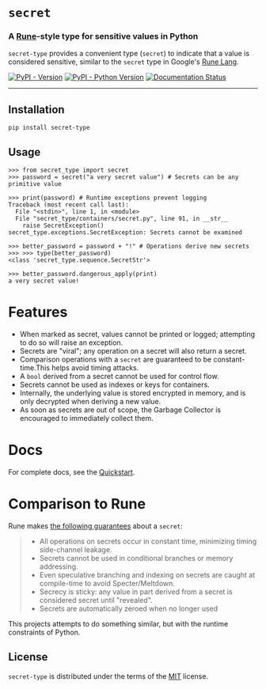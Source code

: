 # `secret`
### A [Rune](https://github.com/google/rune)-style type for sensitive values in Python

`secret-type` provides a convenient type (`secret`) to indicate that a value is considered sensitive, similar to the `secret` type in Google's [Rune Lang](https://github.com/google/rune).

[![PyPI - Version](https://img.shields.io/pypi/v/secret-type.svg)](https://pypi.org/project/secret-type)
[![PyPI - Python Version](https://img.shields.io/pypi/pyversions/secret-type.svg)](https://pypi.org/project/secret-type)
[![Documentation Status](https://readthedocs.org/projects/python-secret-type/badge/?version=latest)](https://python-secret-type.readthedocs.io/en/latest/?badge=latest)

---

## Installation

```console
pip install secret-type
```

## Usage

```pycon
>>> from secret_type import secret
>>> password = secret("a very secret value") # Secrets can be any primitive value

>>> print(password) # Runtime exceptions prevent logging
Traceback (most recent call last):
  File "<stdin>", line 1, in <module>
  File "secret_type/containers/secret.py", line 91, in __str__
    raise SecretException()
secret_type.exceptions.SecretException: Secrets cannot be examined

>>> better_password = password + "!" # Operations derive new secrets
>>> >>> type(better_password)
<class 'secret_type.sequence.SecretStr'>

>>> better_password.dangerous_apply(print)
a very secret value!
```

# Features
  - When marked as secret, values cannot be printed or logged; attempting to do so will raise an exception.
  - Secrets are "viral"; any operation on a secret will also return a secret.
  - Comparison operations with a `secret` are guaranteed to be constant-time.This helps avoid timing attacks.
  - A `bool` derived from a secret cannot be used for control flow.
  - Secrets cannot be used as indexes or keys for containers.
  - Internally, the underlying value is stored encrypted in memory, and is only decrypted when deriving a new value.
  - As soon as secrets are out of scope, the Garbage Collector is encouraged to immediately collect them.

# Docs

For complete docs, see the [Quickstart](https://python-secret-type.readthedocs.io/en/latest/quickstart/).
# Comparison to Rune
Rune makes [the following guarantees](https://github.com/google/rune/blob/main/doc/index.md#security-first) about a `secret`:

> - All operations on secrets occur in constant time, minimizing timing side-channel leakage.
> - Secrets cannot be used in conditional branches or memory addressing.
> - Even speculative branching and indexing on secrets are caught at compile-time to avoid Specter/Meltdown.
> - Secrecy is sticky: any value in part derived from a secret is considered secret until "revealed".
> - Secrets are automatically zeroed when no longer used

This projects attempts to do something similar, but with the runtime constraints of Python.

## License

`secret-type` is distributed under the terms of the [MIT](https://spdx.org/licenses/MIT.html) license.
